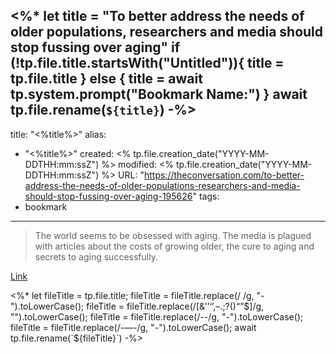 <%*
let title = "To better address the needs of older populations, researchers and media should stop fussing over aging"
if (!tp.file.title.startsWith("Untitled")){
	title = tp.file.title
} else {
	title = await tp.system.prompt("Bookmark Name:")
}
await tp.file.rename(`${title}`)
-%>
---
title: "<%title%>"
alias:
- "<%title%>"
created: <% tp.file.creation_date("YYYY-MM-DDTHH:mm:ssZ") %>
modified: <% tp.file.creation_date("YYYY-MM-DDTHH:mm:ssZ") %>
URL:  "https://theconversation.com/to-better-address-the-needs-of-older-populations-researchers-and-media-should-stop-fussing-over-aging-195626"
tags:
- bookmark
---

> The world seems to be obsessed with aging. The media is plagued with articles about the costs of growing older, the cure to aging and secrets to aging successfully.

[Link](https://theconversation.com/to-better-address-the-needs-of-older-populations-researchers-and-media-should-stop-fussing-over-aging-195626)

<%*
let fileTitle = tp.file.title;
fileTitle = fileTitle.replace(/ /g, "-").toLowerCase();
fileTitle = fileTitle.replace(/[&'’‘’,–.;?()“”$]/g, "").toLowerCase();
fileTitle = fileTitle.replace(/--/g, "-").toLowerCase();
fileTitle = fileTitle.replace(/-—-/g, "-").toLowerCase();
await tp.file.rename(`${fileTitle}`)
-%>